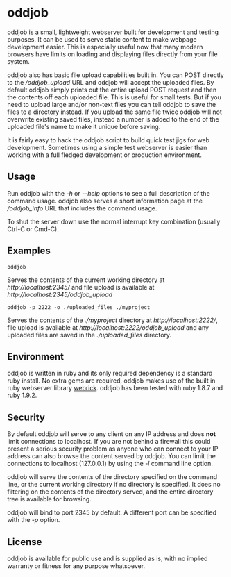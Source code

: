# oddjob #

oddjob is a small, lightweight webserver built for development and testing
purposes. It can be used to serve static content to make webpage development
easier. This is especially useful now that many modern browsers have limits on
loading and displaying files directly from your file system.

oddjob also has basic file upload capabilities built in. You can POST directly
to the */oddjob_upload* URL and oddjob will accept the uploaded files. By
default oddjob simply prints out the entire upload POST request and then the
contents off each uploaded file. This is useful for small tests. But if you
need to upload large and/or non-text files you can tell oddjob to save the
files to a directory instead. If you upload the same file twice oddjob will
not overwrite existing saved files, instead a number is added to the end of the
uploaded file's name to make it unique before saving.

It is fairly easy to hack the oddjob script to build quick test jigs for web
development. Sometimes using a simple test webserver is easier than working
with a full fledged development or production environment.

## Usage ##

Run oddjob with the *-h* or *--help* options to see a full description of the
command usage. oddjob also serves a short information page at the
*/oddjob_info* URL that includes the command usage.

To shut the server down use the normal interrupt key combination (usually
Ctrl-C or Cmd-C).

## Examples ##

    oddjob

Serves the contents of the current working directory at
*http://localhost:2345/* and file upload is available at
*http://localhost:2345/oddjob_upload*

    oddjob -p 2222 -o ./uploaded_files ./myproject

Serves the contents of the *./myproject* directory at *http://localhost:2222/*,
file upload is available at *http://localhost:2222/oddjob_upload* and any
uploaded files are saved in the *./uploaded_files* directory.

## Environment ##

oddjob is written in ruby and its only required dependency is a standard ruby
install. No extra gems are required, oddjob makes use of the built in ruby
webserver library [webrick](http://www.ruby-doc.org/stdlib-1.9.3/libdoc/webrick/rdoc/).
oddjob has been tested with ruby 1.8.7 and ruby 1.9.2.

## Security ##

By default oddjob will serve to any client on any IP address and does **not**
limit connections to localhost. If you are not behind a firewall this could
present a serious security problem as anyone who can connect to your IP address
can also browse the content served by oddjob. You can limit the connections to
localhost (127.0.0.1) by using the *-l* command line option.

oddjob will serve the contents of the directory specified on the command line,
or the current working directory if no directory is specified. It does no
filtering on the contents of the directory served, and the entire directory
tree is available for browsing.

oddjob will bind to port 2345 by default. A different port can be specified
with the *-p* option.

## License ##

oddjob is available for public use and is supplied as is, with no implied
warranty or fitness for any purpose whatsoever.
